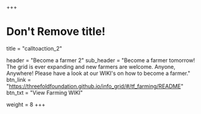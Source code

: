 +++
# Don't Remove title!
title = "calltoaction_2"

header = "Become a farmer 2"
sub_header = "Become a farmer tomorrow!  The grid is ever expanding and new farmers are welcome. Anyone, Anywhere! Please have a look at our WIKI's on how to become a farmer."
btn_link = "https://threefoldfoundation.github.io/info_grid/#/tf_farming/README"
btn_txt = "View Farming WIKI"

weight = 8
+++
